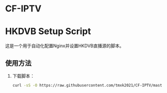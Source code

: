# CF-IPTV
# HKDVB Setup Script

这是一个用于自动化配置Nginx并设置HKDVB直播源的脚本。

## 使用方法

1. 下载脚本：
   ```bash
   curl -sS -O https://raw.githubusercontent.com/tmxk2021/CF-IPTV/master/setup_hkdvb.sh && chmod +x setup_hkdvb.sh && ./setup_hkdvb.sh
